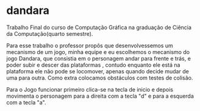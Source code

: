 # dandara
Trabalho Final do curso de Computação Gráfica na graduação de Ciência da Computação(quarto semestre).

Para esse trabalho o professor propôs que desenvolvessemos um mecanismo de um jogo, minha equipe e eu escolhemos o mecanismo do jogo Dandara, que consistia em o personagem andar para frente e trás, e poder subir e descer das plataformas , contudo enquanto ele está na plataforma ele não pode se locomover, apenas quando decide mudar de uma para outra. Como  extra colocamos obstáculos com testes de colisão.

Para o Jogo funcionar primeiro clica-se na tecla de inicio e depois movimenta o personagem para a direita com a tecla "d" e para a esquerda com a tecla "a".



